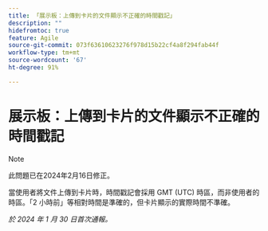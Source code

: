 ```yaml
---
title: 「展示板：上傳到卡片的文件顯示不正確的時間戳記」
description: ""
hidefromtoc: true
feature: Agile
source-git-commit: 073f63610623276f978d15b22cf4a8f294fab44f
workflow-type: tm+mt
source-wordcount: '67'
ht-degree: 91%

---
```



# 展示板：上傳到卡片的文件顯示不正確的時間戳記

>[!NOTE]
>
>此問題已在2024年2月16日修正。

當使用者將文件上傳到卡片時，時間戳記會採用 GMT (UTC) 時區，而非使用者的時區。「2 小時前」等相對時間是準確的，但卡片顯示的實際時間不準確。

_於 2024 年 1 月 30 日首次通報。_

